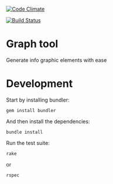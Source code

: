 [![Code Climate](https://codeclimate.com/github/eikes/graph_tool/badges/gpa.svg)](https://codeclimate.com/github/eikes/graph_tool)

[![Build Status](https://travis-ci.org/eikes/graph_tool.svg?branch=master)](https://travis-ci.org/eikes/graph_tool)

# Graph tool

Generate info graphic elements with ease

# Development

Start by installing bundler:

    gem install bundler

And then install the dependencies:

    bundle install

Run the test suite:

    rake

or

    rspec
